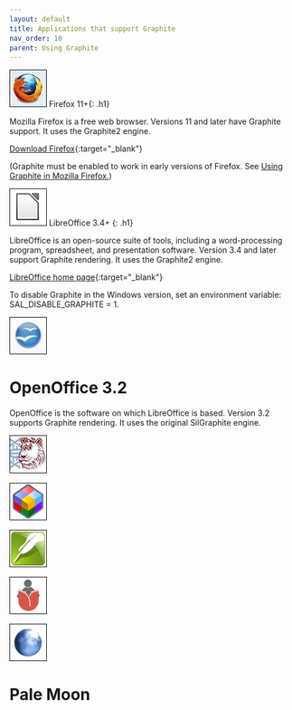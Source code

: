 ```yaml
---
layout: default
title: Applications that support Graphite
nav_order: 10
parent: Using Graphite
---
```


![](assets/images/logo_Firefox.jpeg) Firefox 11+{: .h1}

Mozilla Firefox is a free web browser. Versions 11 and later have Graphite support. It uses the Graphite2 engine.

[Download Firefox](https://www.mozilla.org/en-US/firefox/new){:target="_blank"}

(Graphite must be enabled to work in early versions of Firefox. See [Using Graphite in Mozilla Firefox.](graphite_firefox))

![](assets/images/logo_LibreOffice.png) LibreOffice 3.4+ {: .h1}

LibreOffice is an open-source suite of tools, including a word-processing program, spreadsheet, and presentation software. Version 3.4 and later support Graphite rendering. It uses the Graphite2 engine.

[LibreOffice home page](https://www.libreoffice.org){:target="_blank"}

To disable Graphite in the Windows version, set an environment variable: SAL_DISABLE_GRAPHITE = 1.

![](assets/images/logo_OpenOffice.jpeg)

# OpenOffice 3.2

OpenOffice is the software on which LibreOffice is based. Version 3.2 supports Graphite rendering. It uses the original SilGraphite engine.

![](assets/images/logo_Xetex.jpeg)

![](assets/images/logo_FieldWorks.jpeg)

![](assets/images/logo_Paratext.png)

![](assets/images/logo_Bloom.png)

![](assets/images/logo_PaleMoon.jpeg)

# Pale Moon